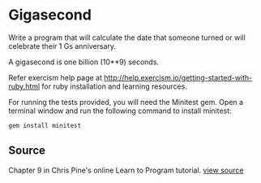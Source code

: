 # Gigasecond

Write a program that will calculate the date that someone turned or will celebrate their 1 Gs anniversary.

A gigasecond is one billion (10**9) seconds.

Refer exercism help page at http://help.exercism.io/getting-started-with-ruby.html for ruby installation and learning resources.

For running the tests provided, you will need the Minitest gem. Open a terminal window and run the following command to install minitest:

    gem install minitest

## Source

Chapter 9 in Chris Pine's online Learn to Program tutorial. [view source](http://pine.fm/LearnToProgram/?Chapter=09)
